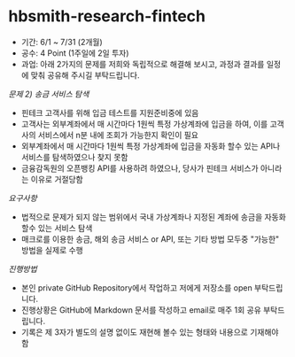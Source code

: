 # hbsmith-research-fintech

- 기간: 6/1 ~ 7/31 (2개월)
- 공수: 4 Point (1주일에 2일 투자)
- 과업: 아래 2가지의 문제를 저희와 독립적으로 해결해 보시고, 과정과 결과를 일정에 맞춰 공유해 주시길 부탁드립니다.

*문제 2) 송금 서비스 탐색*
- 핀테크 고객사를 위해 입금 테스트를 지원준비중에 있음
- 고객사는 외부계좌에서 매 시간마다 1원씩 특정 가상계좌에 입금을 하여, 이를 고객사의 서비스에서 n분 내에 조회가 가능한지 확인이 필요
- 외부계좌에서 매 시간마다 1원씩 특정 가상계좌에 입금을 자동화 할수 있는 API나 서비스를 탐색하였으나 찾지 못함
- 금융감독원의 오픈뱅킹 API를 사용하려 하였으나, 당사가 핀테크 서비스가 아니라는 이유로 거절당함

*요구사항*
- 법적으로 문제가 되지 않는 범위에서 국내 가상계좌나 지정된 계좌에 송금을 자동화 할수 있는 서비스 탐색
- 매크로를 이용한 송금, 해외 송금 서비스 or API, 또는 기타 방법 모두중 "가능한" 방법을 실제로 수행

*진행방법*
- 본인 private GitHub Repository에서 작업하고 저에게 저장소를 open 부탁드립니다.
- 진행상황은 GitHub에 Markdown 문서를 작성하고 email로 매주 1회 공유 부탁드립니다.
- 기록은 제 3자가 별도의 설명 없이도 재현해 볼수 있는 형태와 내용으로 기재해야 함


